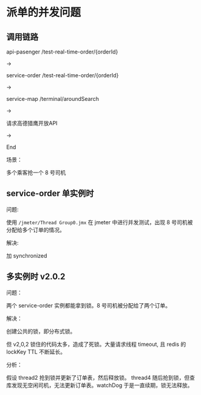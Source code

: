 
# 派单的并发问题

## 调用链路

api-pasenger /test-real-time-order/{orderId}

->

service-order /test-real-time-order/{orderId}

->

service-map /terminal/aroundSearch

->

请求高德猎鹰开放API

->

End

场景：

多个乘客抢一个 8 号司机

## service-order 单实例时

问题:

使用 `/jmeter/Thread Group0.jmx` 在 jmeter 中进行并发测试，出现 8 号司机被分配给多个订单的情况。

解决:

加 synchronized

## 多实例时 v2.0.2

问题：

两个 service-order 实例都能拿到锁。8 号司机被分配给了两个订单。

解决：

创建公共的锁，即分布式锁。

但 v2,0,2 锁住的代码太多，造成了死锁。大量请求线程 timeout, 且 redis 的 lockKey TTL 不断延长。

分析：

假设 thread2 抢到锁并更新了订单表，然后释放锁。 thread4 随后抢到锁，但查库发现无空闲司机，无法更新订单表。watchDog 于是一直续期，锁无法释放。